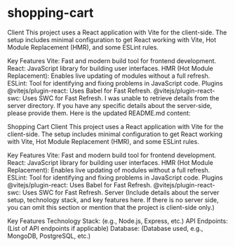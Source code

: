 ﻿# shopping-cart
Client
This project uses a React application with Vite for the client-side. The setup includes minimal configuration to get React working with Vite, Hot Module Replacement (HMR), and some ESLint rules.

Key Features
Vite: Fast and modern build tool for frontend development.
React: JavaScript library for building user interfaces.
HMR (Hot Module Replacement): Enables live updating of modules without a full refresh.
ESLint: Tool for identifying and fixing problems in JavaScript code.
Plugins
@vitejs/plugin-react: Uses Babel for Fast Refresh.
@vitejs/plugin-react-swc: Uses SWC for Fast Refresh.
I was unable to retrieve details from the server directory. If you have any specific details about the server-side, please provide them. Here is the updated README.md content:

Shopping Cart
Client
This project uses a React application with Vite for the client-side. The setup includes minimal configuration to get React working with Vite, Hot Module Replacement (HMR), and some ESLint rules.

Key Features
Vite: Fast and modern build tool for frontend development.
React: JavaScript library for building user interfaces.
HMR (Hot Module Replacement): Enables live updating of modules without a full refresh.
ESLint: Tool for identifying and fixing problems in JavaScript code.
Plugins
@vitejs/plugin-react: Uses Babel for Fast Refresh.
@vitejs/plugin-react-swc: Uses SWC for Fast Refresh.
Server
(Include details about the server setup, technology stack, and key features here. If there is no server side, you can omit this section or mention that the project is client-side only.)

Key Features
Technology Stack: (e.g., Node.js, Express, etc.)
API Endpoints: (List of API endpoints if applicable)
Database: (Database used, e.g., MongoDB, PostgreSQL, etc.)
